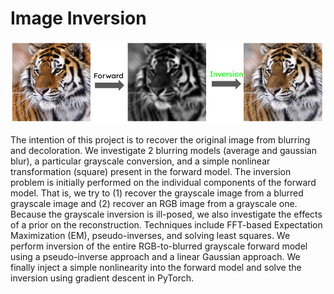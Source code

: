 # Image Inversion

![](assets/teaser.png)

The intention of this project is to recover the original image from blurring and decoloration. We investigate 2 blurring models (average and gaussian blur), a particular grayscale conversion, and a simple nonlinear transformation (square) present in the forward model. The inversion problem is initially performed on the individual components of the forward model. That is, we try to (1) recover the grayscale image from a blurred grayscale image and (2) recover an RGB image from a grayscale one. Because the grayscale inversion is ill-posed, we also investigate the effects of a prior on the reconstruction. Techniques include FFT-based Expectation Maximization (EM), pseudo-inverses, and solving least squares. We perform inversion of the entire RGB-to-blurred grayscale forward model using a pseudo-inverse approach and a linear Gaussian approach. We finally inject a simple nonlinearity into the forward model and solve the inversion using gradient descent in PyTorch. 

